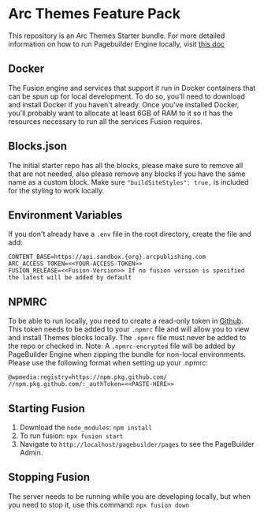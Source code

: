 # Arc Themes Feature Pack

This repository is an Arc Themes Starter bundle. For more detailed information on how to run Pagebuilder Engine locally, visit [this doc](https://docs.arcxp.com/alc/en/how-to-run-pagebuilder-engine-locally-starting-with-my-organization-s-live?sys_kb_id=fde031b3938e86504792b0cdfaba102c&id=kb_article_view&sysparm_rank=1&sysparm_tsqueryId=faf2652c93d68a504792b0cdfaba105d)

## Docker
The Fusion engine and services that support it run in Docker containers that can be spun up for local development. To do so, you'll need to download and install Docker if you haven't already. Once you've installed Docker, you'll probably want to allocate at least 6GB of RAM to it so it has the resources necessary to run all the services Fusion requires.

## Blocks.json
The initial starter repo has all the blocks, please make sure to remove all that are not needed, also please remove any blocks if you have the same name as a custom block.
Make sure `"buildSiteStyles": true,` is included for the styling to work locally.

## Environment Variables
If you don't already have a `.env` file in the root directory, create the file and add:
```
CONTENT_BASE=https://api.sandbox.{org}.arcpublishing.com
ARC_ACCESS_TOKEN=<<YOUR-ACCESS-TOKEN>>
FUSION_RELEASE=<<Fusion-Version>> If no fusion version is specified the latest will be added by default
```

## NPMRC
To be able to run locally, you need to create a read-only token in [Github](https://docs.github.com/en/authentication/keeping-your-account-and-data-secure/creating-a-personal-access-token). This token needs to be added to your `.npmrc` file and will allow you to view and install Themes blocks locally. The `.npmrc` file must never be added to the repo or checked in. Note: A `.npmrc-encrypted` file will be added by PageBuilder Engine when zipping the bundle for non-local environments. Please use the following format when setting up your .npmrc:
```
@wpmedia:registry=https://npm.pkg.github.com/
//npm.pkg.github.com/:_authToken=<<PASTE-HERE>>
```

## Starting Fusion
1. Download the `node_modules`: `npm install`
2. To run fusion: `npx fusion start`
3. Navigate to `http://localhost/pagebuilder/pages` to see the PageBuilder Admin.

## Stopping Fusion
The server needs to be running while you are developing locally, but when you need to stop it, use this command: `npx fusion down`
